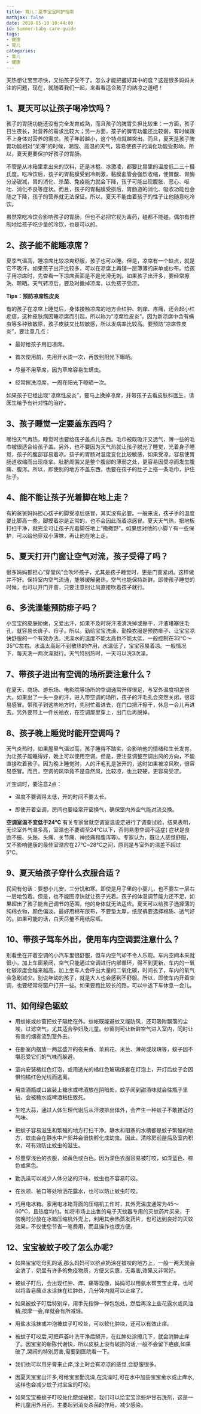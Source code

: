 ```yaml
---
title: 育儿：夏季宝宝呵护指南
mathjax: false
date: 2018-05-10 10:44:00
id: Summer-baby-care-guide
tags:
- 健康
- 育儿
categories:
- 育儿
- 健康
---
```


天热想让宝宝凉快，又怕孩子受不了。怎么才能把握好其中的度？这是很多妈妈关注的问题，现在，就随着我们一起，来看看适合孩子的纳凉之道吧！

<!---more--->

## 1、夏天可以让孩子喝冷饮吗？

孩子的胃肠功能还没有完全发育成熟，而且孩子的脾胃负担比较重：一方面，孩子日生夜长，对营养的需求比较大；另一方面，孩子的脾胃功能还比较弱，有时候跟不上身体对营养的需求。孩子年龄越小，这个特点就越突出。而且，夏天是孩子脾胃功能相对“呆滞”的时候，潮湿、高温的天气，容易使孩子的消化功能受影响，所以，夏天更要保护好孩子的胃肠。

不管是从冰箱里拿出来的饮料，还是冰棍、冰激凌，都要比胃里的温度低二三十摄氏度。吃冷饮后，孩子的胃黏膜受到冷刺激，黏膜血管会强烈收缩，使胃酸、胃酶分泌锐减，胃的消化、杀菌、免疫能力就会下降，孩子可能出现腹胀、恶心、呕吐、消化不良等症状。而且，孩子的胃黏膜受损后，胃肠道的消化、吸收功能也会随之下降，孩子的营养就无法保证。所以，夏天不能由着孩子的性子让他随意吃冷饮。

虽然常吃冷饮会影响孩子的胃肠，但也不必把它视为毒药，碰都不能碰。偶尔有控制地给孩子吃少量的冷饮，也是可以的。

## 2、孩子能不能睡凉席？

夏季气温高，睡凉席比较凉爽舒服，孩子也可以睡。但是，凉席有一个缺点，就是它不吸汗。如果孩子出汗比较多，可以在凉席上再铺一层薄薄的床单或纱布。给孩子用凉席时，先查看一下凉席表面是不是光滑无刺。如果孩子出汗多，要经常擦洗、晾晒。天气转凉后，要及时撤掉凉席，以免孩子受凉。

**Tips：预防凉席性皮炎**

有的孩子在凉席上睡觉后，身体接触凉席的地方会红肿、刺痒、疼痛，还会起小红疙瘩，这种皮肤病因睡凉席而引起，所以称为“凉席性皮炎”。因为新凉席中含有螨虫等多种致敏原，孩子皮肤又比较敏感，所以发病率比较高。要预防“凉席性皮炎”，要注意几点：

- 最好给孩子用旧凉席。

- 首次使用前，先用开水烫一次，再放到阳光下曝晒。
- 尽量不用草席，因为草席容易生螨虫。
- 经常擦洗凉席，一周在阳光下晾晒一次。

如果孩子已经出现“凉席性皮炎”，要马上换掉凉席，并带孩子去看皮肤科医生，请医生给予有针对性的治疗。

## 3、孩子睡觉一定要盖东西吗？

哪怕天气再热，睡觉时也要给孩子盖点儿东西。毛巾被既吸汗又透气，薄一些的毛巾被很适合给孩子盖。另外，也不要因为天气热就让孩子脱光了睡觉，光着身子睡觉，孩子的腹部容易着凉。孩子的胃肠对温度变化比较敏感，如果受凉，容易使胃肠道收缩而出现痉挛。肚脐周围又是整个腹部的薄弱之处，更容易因受凉而发生腹痛、腹泻。所以，即使别的地方不盖东西，也要在孩子的肚子上搭一条毛巾，护住肚子。

## 4、能不能让孩子光着脚在地上走？

有的爸爸妈妈担心孩子的脚受凉后感冒，其实没有必要。一般来说，孩子手的温度要比脚高一些，脚摸着凉是正常的，也不会因此而着凉感冒。夏天天气热，把地板打扫干净，就完全可让孩子光着脚在地上“撒撒野”。如果想对他的小脚丫有一些保护，可以给他穿双小薄袜，再让他在地上走。

## 5、夏天打开门窗让空气对流，孩子受得了吗？

很多妈妈都担心“穿堂风”会吹坏孩子，尤其是孩子睡觉时，更是门窗紧闭。这样做并不好。保持室内空气流通，能够缓解暑热，空气也能保持新鲜。即使孩子睡觉的时候，也可以开门开窗，只要注意别让风直接吹着孩子就行。

## 6、多洗澡能预防痱子吗？

小宝宝的皮肤娇嫩，又爱出汗，如果不及时将汗液清洗掉或擦干，汗液堵塞住毛孔，就容易长痱子、疖子。所以，勤给宝宝洗澡、勤换衣服是预防痱子、让宝宝凉快舒服的一个有效办法。洗澡水的温度不能太高也不能太低，一般控制在32℃～ 35℃左右。水温太高起不到散热的作用，水温低了，宝宝容易着凉。一般情况下，每天洗一两次澡就行。天气特别热时，一天可以洗3次澡。

## 7、带孩子进出有空调的场所要注意什么？

在夏天，商场、游乐场、电影院等场所的空调通常开得很足，与室外温度相差很大。如果出了一头一身的汗，进入带空调的场所，孩子的汗毛孔会突然关闭，很容易感冒。带孩子到这些地方时，先别忙着进去，在门口把汗擦干，休息一会儿再进去。另外要带上一件长袖衣，在空调屋里穿上，出门后再脱掉。

## 8、孩子晚上睡觉时能开空调吗？

天气炎热时，如果屋里气温过高，孩子睡得不踏实，会影响他的情绪和生长发育。为让孩子能睡得好，晚上可以使用空调。但是，要注意调整空调出风的方向，不能直接吹着孩子。因为晚上睡觉时，人的汗毛孔是张开的，这时如果被凉风吹，很容易感冒。而且，空调的风毕竟不是自然风，比较凉，也比较硬，更容易受凉。

开空调时，要注意2点：

- 温度不要调得太低，开的时间不要太长。

- 即使开着空调，房间也要经常开窗换气，确保室内外空气能对流交换。

**空调室温不宜低于24℃**
有关专家曾就空调室温设定进行了调查试验，结果表明，无论室外气温多高，室温也不要调至24℃以下，否则易患空调不适症( 症状是食欲不振、头胀、头痛、关节痛、神经痛和腹泻等)。专家认为，既让人感觉舒服，又不影响健康的最佳室温应在27℃~28℃之间，原则是与室外的温差不超过5℃。

## 9、夏天给孩子穿什么衣服合适？

民间有句话：要想小儿安，三分饥和寒。即使是月子里的小婴儿，也不要左一层右一层地包着。但是，也不能图凉快就让孩子光着。孩子的体温调节能力还不足，如果超出了孩子能自己调节的范围，他的身体就无法适应。夏天可以给孩子选择薄的纯棉衣物，颜色偏淡。最好用棉布尿布，不要垫太厚。纸尿裤要选择棉质、透气好的。如果可能的话，白天尽量不用纸尿裤。

## 10、带孩子驾车外出，使用车内空调要注意什么？

别看坐在开着空调的小汽车里很舒服，但车内空气却不令人乐观。车内空间本来就很小，加上车窗紧闭，空气只能通过空调进行内部循环，得不到更新，车内的一氧化碳浓度会越来越高。加上坐车人会呼出大量的二氧化碳，时间长了，车内的氧气会急剧减少。别说年幼的孩子，就是大人也会感到不舒服。所以，即使车内开着空调，也要经常将窗户打开一些。如果要跑比较长的路，可以中途下车休息一会儿。

## 11、如何绿色驱蚊

- 用蚊帐或纱窗把蚊子隔绝在外。蚊帐既能避蚊又能防风，还可吸附飘落的尘埃，过滤空气，尤其适合孕妇及儿童。纱窗则可让新鲜空气进入室内，同时让有害的烟雾流到室外去。

- 在卧室内摆放一两盆盛开的夜来香、茉莉花、米兰、薄荷或玫瑰等，蚊子因不堪忍受它们的气味而躲避。
- 室内安装橘红色灯泡，或用透光的橘红色玻璃纸套在灯泡上，开灯后蚊子会因惧怕橘红色光线而逃离。
- 用空酒瓶或口盅装上糖水或啤酒放在阴暗处，蚊子闻到甜酒味就会往瓶子里钻，会被糖水或啤酒粘住致死。
- 生吃大蒜，通过人体生理代谢后从汗液排出体外，会产生一种蚊子不敢接近的气味。
- 把蚊子容易滋生和繁殖的地方打扫干净。静水和阻塞的水槽都是蚊子繁殖的地方，蚊虫会在静水中产卵并会很快孵化成幼虫。因此，清除房前屋后及室内积水，可有效防止蚊虫的滋生。
- 尽量穿浅色的衣服，如黄色或白色。因为深色衣服容易被叮咬，如深蓝色、棕色或黑色。
- 勤洗澡可以减少人体分泌的汗味，蚊虫也不容易叮咬。
- 在衣领、袖口等处喷洒花露水，也可以防止蚊虫叮咬。
- 巧用电冰箱。家用电冰箱背面的压缩机工作时，其外壳温度通常为45～60℃，且热度均匀。如将市场上出售的电子灭蚊器专用的灭蚊药片买来，于傍晚时分放在冰箱压缩机外壳上，利用其余热蒸发药片，也可达到良好的灭蚊效果。不仅使您节省一笔费用，而且操作也很方便。

## 12、宝宝被蚊子咬了怎么办呢?

- 如果宝宝吃母乳的话,那么妈妈可以挤点奶涂在被咬的地方上，一般一两天就会全消了，奶里有许多的免疫物质，方便又实惠，无毒害,效果又非常好。
- 被蚊子叮后，会出现红肿、痒、痛等现像，妈妈可以用氨水帮宝宝止痒，也可以将香皂蘸点水涂抹在红肿处，几分钟内就可以止痒了。
- 如果被蚊子叮后特别痒，用手先指弹一弹包包处，然后再涂上些花露水或风油精,按摩一会,痒就会有所减轻。

- 用盐水涂抹或冲泡被蚊子叮咬处，可以软化肿块，还可以有效止痒。

- 被蚊子叮咬后,可把芦荟叶洗干净后掰开，在红肿处涂擦几下，就会消肿止痒了。因宝宝的新陈代谢快，所以皮肤上没有破损的话,一般不会留下疤痕,如果破了,哭闹的特别厉害,需要到医院看一下。

- 我们也可以用牙膏来止痒,涂上时会有凉凉的感觉,会舒服很多。

- 因夏天宝宝出汗多,可给宝宝勤洗澡,在洗澡时,可在水中加些宝宝金水或止痒水,这样也会减少蚊子对宝宝的叮咬。

- 如果宝宝被蚊子叮咬处化脓或破损，我们可以给宝宝涂些炉甘石洗剂，这是一种儿童用外用药，主要起到消炎杀菌的作用，减少感染。